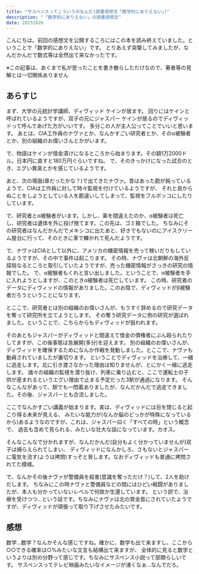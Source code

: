 ```yaml
---
title: "サスペンスってこういうのなんだ(読書感想文「数学的にありえない」)"
description: "「数学的にありえない」の読書感想文"
date: 20251026
---
```

こんにちは。前回の感想文を公開するころにはこの本を読み終えていました。ということで「数学的にありえない」です。
とりあえず突撃してみましたが、なんだかんだで数式等は全然出て来なかったです。

※この記事は、あくまで私が思ったことを書き散らしただけなので、著者等の見解とは一切関係ありません
## あらすじ
まず、大学の元統計学講師、ディヴィッド ケインが居ます。
回りにはケインと呼ばれているようですが、双子の兄にジャスパー ケインが居るのでディヴィッドって呼んであげた方がいいです。
多分この人が主人公ってことでいいと思います。
あとは、CIA工作員のナヴァとか、なんかすごい研究者とか、そのα被験者とか、別の組織のお偉いさんとかがいます。

で、物語はケインが借金漬けになるところから始まります。その額1万2000ドル。日本円に直すと180万円ぐらいですね。
で、そのきっかけになった試合のとき、エグい異臭とかを感じているようです。

あと、次の場面(章だったかな？)で出てきたナヴァ。昔はあった勘が鈍っているようで、CIAは工作員に対して時々監視を付けているようですが、
それと良からぬことをしようとしている人を勘違いしてしまって、監視をフルボッコにしたりしています。

で、研究者とα被験者がいます。しかし、薬を間違えたのか、α被験者は死亡し、研究者は遺体を外に投げ捨てます。この先は、ゴミ箱でした。
ちなみにその研究者はなんだかんだでメキシコに出たあと、好きでもないのにアイスクリーム屋台に行って、そのときに車で轢かれて死んだようです。

で、ナヴァはCIAとして以外に、アメリカの機密情報を売って稼いだりもしているようですが、その中で事件は起こります。
その時、ナヴァは北朝鮮の海外反探局なるところと取引していたようですが、売った機密情報がさっきの研究の情報でした。
で、α被験者もくれと言い出しました。ということで、α被験者を手に入れようとしますが、このときα被験者は死亡しています。
この時、研究者のデータにディヴィッドの情報がありました。このお陰で、ディヴィッドがβ被験者だろうということになります。

とここで、研究者とは別の組織のお偉いさんが、もうすぐ辞めるので研究データを奪って研究所を立てようとします。
その奪う研究データに例の研究が選ばれました。ということで、こちらからもディヴィッドが狙われます。

そのあともジャスパーがディヴィッドと間違えて借金の債権者にぶん殴られたりしてますが、この後事態は急展開(多分)を迎えます。
別の組織のお偉いさんが、ディヴィッドを確保するためになんか作戦を発動しました。とここで、ナヴァも動員されていましたが裏切ります。
ということでディヴィッドを治療して、一緒に逃走します。北に引き渡さなかった理由は知りませんが、とにかく一緒に逃走します。
諸々の組織の監視を潜り抜け、列車に乗り込むと、ここで運転士の子供が産まれるというエグい理由で止まる予定だった3駅が通過になります。
そんなこんながあって、駅でも一悶着ありましたが、なんだかんだで逃走できました。その後、ジャスパーとも合流しました。

ここでなんかすごい講義が始まります。実は、ディヴィッドには目を閉じると起こり得る未来が見える、
みたいな能力が(なんか脳のどっかが特殊になっているから)あるようなのですが、これは、ジャスパー曰く「すべての時」という概念で、
過去も含めて見られる、みたいな壮大な話になっています。カオス。

そんなこんなで分かれますが、なんだかんだ(自分もよく分かっていませんが)双子は捕らえられてしまい、
ディヴィッドになんかしろ、さもないとジャスパーに電気を流す(ようは拷問)すっぞと脅します。なおディヴィッドも普通に拷問されてた模様。

で、なんかその後ナヴァが警備員を殺害(意識を奪っただけ？)して、2人を助けだします。
ちなみにこの時ナヴァと警備員などの間にはひどい戦闘がありましたが、本人も分かっていないレベルで何故か生還しています。
という訳で、治療を受けつつ...という話です。ちなみにナヴァは北の賞金首にされていたようですが、ディヴィッドが頑張って取り下げさせたみたいです。
## 感想
数学...数学？なんかそんな感じですね。確かに、数学も出て来ますし、ここから○○できる確率は○%みたいな文言も結構出て来ますが、
全体的に見ると数学というよりは別の分野って感じです。ちなみにサスペンス小説って部類らしいです。
サスペンスってテレビ映画みたいなイメージが湧くなぁ...なんでだろ。
